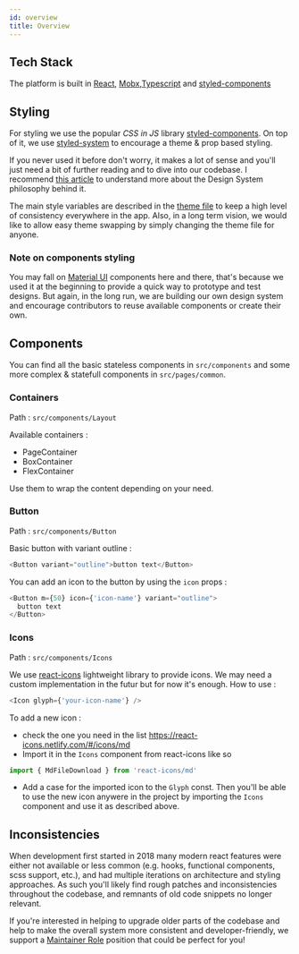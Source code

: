 ```yaml
---
id: overview
title: Overview
---
```


## Tech Stack

The platform is built in [React](https://reactjs.org/), [Mobx](https://mobx.js.org/index.html),[Typescript](https://www.typescriptlang.org/docs/handbook/basic-types.html) and [styled-components](https://www.styled-components.com/)

## Styling

For styling we use the popular _CSS in JS_ library [styled-components](https://www.styled-components.com/).
On top of it, we use [styled-system](https://styled-system.com) to encourage a theme & prop based styling.

If you never used it before don't worry, it makes a lot of sense and you'll just need a bit of further reading and to dive into our codebase. I recommend [this article](https://medium.com/styled-components/build-better-component-libraries-with-styled-system-4951653d54ee) to understand more about the Design System philosophy behind it.

The main style variables are described in the [theme file](https://github.com/OneArmyWorld/onearmy/blob/module/discussion/src/themes/styled.theme.tsx) to keep a high level of consistency everywhere in the app. Also, in a long term vision, we would like to allow easy theme swapping by simply changing the theme file for anyone.

### Note on components styling

You may fall on [Material UI](https://material-ui.com/) components here and there, that's because we used it at the beginning to provide a quick way to prototype and test designs. But again, in the long run, we are building our own design system and encourage contributors to reuse available components or create their own.

## Components

You can find all the basic stateless components in `src/components` and some more complex & statefull components in `src/pages/common`.

### Containers

Path : `src/components/Layout`

Available containers :

- PageContainer
- BoxContainer
- FlexContainer

Use them to wrap the content depending on your need.

### Button

Path : `src/components/Button`

Basic button with variant outline :

```js
<Button variant="outline">button text</Button>
```

You can add an icon to the button by using the `icon` props :

```js
<Button m={50} icon={'icon-name'} variant="outline">
  button text
</Button>
```

### Icons

Path : `src/components/Icons`

We use [react-icons](https://react-icons.netlify.com/#/) lightweight library to provide icons. We may need a custom implementation in the futur but for now it's enough.
How to use :

```js
<Icon glyph={'your-icon-name'} />
```

To add a new icon :

- check the one you need in the list https://react-icons.netlify.com/#/icons/md
- Import it in the `Icons` component from react-icons like so

```js
import { MdFileDownload } from 'react-icons/md'
```

- Add a case for the imported icon to the `Glyph` const.
  Then you'll be able to use the new icon anywere in the project by importing the `Icons` component and use it as described above.

## Inconsistencies

When development first started in 2018 many modern react features were either not available or less common (e.g. hooks, functional components, scss support, etc.), and had multiple iterations on architecture and styling approaches. As such you'll likely find rough patches and inconsistencies throughout the codebase, and remnants of old code snippets no longer relevant.

If you're interested in helping to upgrade older parts of the codebase and help to make the overall system more consistent and developer-friendly, we support a [Maintainer Role](../Contributing/maintainer.md) position that could be perfect for you!
